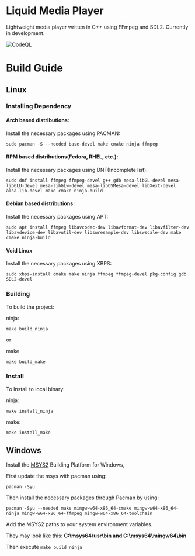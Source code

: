 # Liquid Media Player 
Lightweight media player written in C++ using FFmpeg and SDL2. Currently in development.

[![CodeQL](https://github.com/ArrowInteractive/liquid/actions/workflows/codeql-analysis.yml/badge.svg)](https://github.com/ArrowInteractive/liquid/actions/workflows/codeql-analysis.yml)

# Build Guide

## Linux 

### Installing Dependency

#### Arch based distributions:

Install the necessary packages using PACMAN:
```
sudo pacman -S --needed base-devel make cmake ninja ffmpeg
```

#### RPM based distributions(Fedora, RHEL, etc.):

Install the necessary packages using DNF(Incomplete list):
```
sudo dnf install ffmpeg ffmpeg-devel g++ gdb mesa-libGL-devel mesa-libGLU-devel mesa-libGLw-devel mesa-libOSMesa-devel libXext-devel alsa-lib-devel make cmake ninja-build
```

#### Debian based distributions:

Install the necessary packages using APT:
```
sudo apt install ffmpeg libavcodec-dev libavformat-dev libavfilter-dev libavdevice-dev libavutil-dev libswresample-dev libswscale-dev make cmake ninja-build
```

#### Void Linux

Install the necessary packages using XBPS:
```
sudo xbps-install cmake make ninja ffmpeg ffmpeg-devel pkg-config gdb SDL2-devel
```

### Building

To build the project:

ninja:
```
make build_ninja
```
or

make
```
make build_make
```

### Install

To Install to local binary:

ninja:
```
make install_ninja
```
make:
```
make install_make
```

## Windows

Install the [MSYS2](https://www.msys2.org/ "MSYS2 Homepage") Building Platform for Windows,

First update the msys with pacman using:

```
pacman -Syu
```

Then install the necessary packages through Pacman by using:

```
pacman -Syu --needed make mingw-w64-x86_64-cmake mingw-w64-x86_64-ninja mingw-w64-x86_64-ffmpeg mingw-w64-x86_64-toolchain
```
Add the MSYS2 paths to your system environment variables.

They may look like this:
<b>C:\msys64\usr\bin and C:\msys64\mingw64\bin</b>

Then execute ```make build_ninja```
